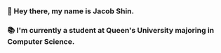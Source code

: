 ### 👋 Hey there, my name is Jacob Shin.
### 📚 I'm currently a student at Queen's University majoring in Computer Science.


<!--
**woodshin-JS/woodshin-JS** is a ✨ _special_ ✨ repository because its `README.md` (this file) appears on your GitHub profile.

